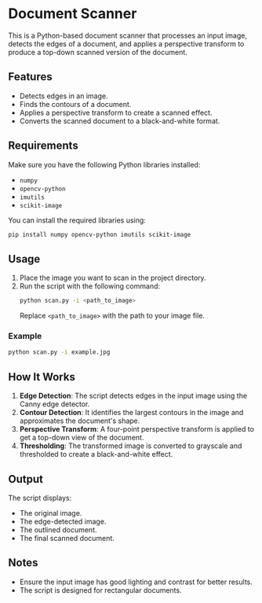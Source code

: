 # Document Scanner

This is a Python-based document scanner that processes an input image, detects the edges of a document, and applies a perspective transform to produce a top-down scanned version of the document.

## Features
- Detects edges in an image.
- Finds the contours of a document.
- Applies a perspective transform to create a scanned effect.
- Converts the scanned document to a black-and-white format.

## Requirements
Make sure you have the following Python libraries installed:
- `numpy`
- `opencv-python`
- `imutils`
- `scikit-image`

You can install the required libraries using:
```bash
pip install numpy opencv-python imutils scikit-image
```

## Usage
1. Place the image you want to scan in the project directory.
2. Run the script with the following command:
   ```bash
   python scan.py -i <path_to_image>
   ```
   Replace `<path_to_image>` with the path to your image file.

### Example
```bash
python scan.py -i example.jpg
```

## How It Works
1. **Edge Detection**: The script detects edges in the input image using the Canny edge detector.
2. **Contour Detection**: It identifies the largest contours in the image and approximates the document's shape.
3. **Perspective Transform**: A four-point perspective transform is applied to get a top-down view of the document.
4. **Thresholding**: The transformed image is converted to grayscale and thresholded to create a black-and-white effect.

## Output
The script displays:
- The original image.
- The edge-detected image.
- The outlined document.
- The final scanned document.

## Notes
- Ensure the input image has good lighting and contrast for better results.
- The script is designed for rectangular documents.

